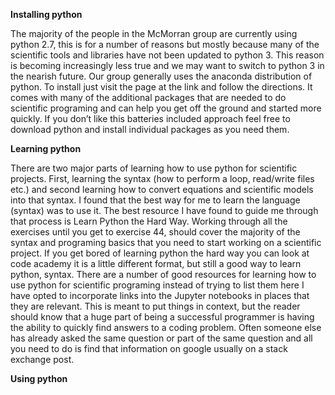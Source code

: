 **Installing python**

The majority of the people in the McMorran group are currently using python 2.7, this is for a number of reasons but mostly because many of the scientific tools and libraries have not been updated to python 3.
This reason is becoming increasingly less true and we may want to switch to python 3 in the nearish future.
Our group generally uses the anaconda distribution of python.
To install just visit the page at the link and follow the directions.
It comes with many of the additional packages that are needed to do scientific programing and can help you get off the ground and started more quickly.
If you don’t like this batteries included approach feel free to download python and install individual packages as you need them.

**Learning python**

There are two major parts of learning how to use python for scientific projects.
First, learning the syntax (how to perform a loop, read/write files etc.) and second learning how to convert equations and scientific models into that syntax.
I found that the best way for me to learn the language (syntax) was to use it.
The best resource I have found to guide me through that process is Learn Python the Hard Way.
Working through all the exercises until you get to exercise 44, should cover the majority of the syntax and programing basics that you need to start working on a scientific project.
If you get bored of learning python the hard way you can look at code academy it is a little different format, but still a good way to learn python, syntax.
There are a number of good resources for learning how to use python for scientific programing instead of trying to list them here I have opted to incorporate links into the Jupyter notebooks in places that they are relevant.
This is meant to put things in context, but the reader should know that a huge part of being a successful programmer is having the ability to quickly find answers to a coding problem.
Often someone else has already asked the same question or part of the same question and all you need to do is find that information on google usually on a stack exchange post.

**Using python**
